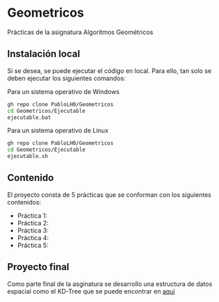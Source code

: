 # Geometricos
Prácticas de la asignatura Algoritmos Geométricos

## Instalación local

Si se desea, se puede ejecutar el código en local. Para ello, tan solo se deben ejecutar los siguientes comandos:

Para un sistema operativo de Windows
```bash
gh repo clone PabloLH0/Geometricos
cd Geometricos/Ejecutable
ejecutable.bat
```

Para un sistema operativo de Linux
```bash
gh repo clone PabloLH0/Geometricos
cd Geometricos/Ejecutable
ejecutable.sh
```

## Contenido

El proyecto consta de 5 prácticas que se conforman con los siguientes contenidos:
* Práctica 1:
* Práctica 2:
* Práctica 3:
* Práctica 4:
* Práctica 5:

## Proyecto final

Como parte final de la asginatura se desarrollo una estructura de datos espacial como el KD-Tree que se puede encontrar en [aquí](https://github.com/PabloLHo/KD-Tree)
